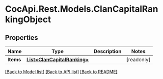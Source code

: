 # CocApi.Rest.Models.ClanCapitalRankingObject

## Properties

Name | Type | Description | Notes
------------ | ------------- | ------------- | -------------
**Items** | [**List&lt;ClanCapitalRanking&gt;**](ClanCapitalRanking.md) |  | [readonly] 

[[Back to Model list]](../../README.md#documentation-for-models) [[Back to API list]](../../README.md#documentation-for-api-endpoints) [[Back to README]](../../README.md)

